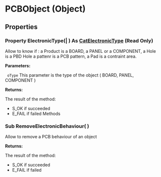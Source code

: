 # PCBObject (Object)

## Properties

### Property **ElectronicType**(| ) As [CatElectronicType](../PCBoardBase/enum_CatElectronicType_61500.md) (Read Only)

   Allow to know if : a Product is a BOARD, a PANEL or a COMPONENT, a Hole is a PBD Hole a pattenr is a PCB pattern, a Pad is a contraint area.

**Parameters:**

` oType`      This parameter is the type of the object ( BOARD, PANEL, COMPONENT )

**Returns:**

The result of the method:
  * S_OK if succeeded
  * E_FAIL if failed
Methods

### Sub **RemoveElectronicBehaviour**( )

   Allow to remove a PCB behaviour of an object

**Returns:**

The result of the method:
  * S_OK if succeeded
  * E_FAIL if failed